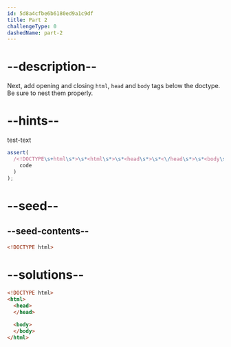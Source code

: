 ```yaml
---
id: 5d8a4cfbe6b6180ed9a1c9df
title: Part 2
challengeType: 0
dashedName: part-2
---
```


# --description--

Next, add opening and closing `html`, `head` and `body` tags below the doctype. Be sure to nest them properly.

# --hints--

test-text

```js
assert(
  /<!DOCTYPE\s+html\s*>\s*<html\s*>\s*<head\s*>\s*<\/head\s*>\s*<body\s*>\s*<\/body\s*>\s*<\/html\s*>/gi.test(
    code
  )
);
```

# --seed--

## --seed-contents--

```html
<!DOCTYPE html>
```

# --solutions--

```html
<!DOCTYPE html>
<html>
  <head>
  </head>

  <body>
  </body>
</html>
```
